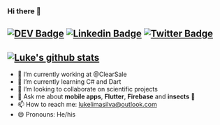 ### Hi there 👋

[![DEV Badge](https://img.shields.io/badge/-DEV.to-000?style=flat-square&logo=dev.to&logoColor=white&link=https://dev.to/lukesilva_dev)](https://dev.to/lukesilva_dev)
[![Linkedin Badge](https://img.shields.io/badge/-LinkedIn-blue?style=flat-square&logo=Linkedin&logoColor=white&link=https://www.linkedin.com/in/lukelima/)](https://www.linkedin.com/in/lukelima/)
[![Twitter Badge](https://img.shields.io/badge/-Twitter-1ca0f1?style=flat-square&labelColor=1ca0f1&logo=twitter&logoColor=white&link=https://twitter.com/cephalopodluke)](https://twitter.com/cephalopodluke)
---
[![Luke's github stats](https://github-readme-stats.vercel.app/api?username=lukelima)](https://github.com/anuraghazra/github-readme-stats)
---

- 🔭 I’m currently working at @ClearSale
- 🌱 I’m currently learning C# and Dart
- 👯 I’m looking to collaborate on scientific projects
- 💬 Ask me about **mobile apps**, **Flutter**, **Firebase** and **insects** 🐝 
- 📫 How to reach me: lukelimasilva@outlook.com
- 😄 Pronouns: He/his
